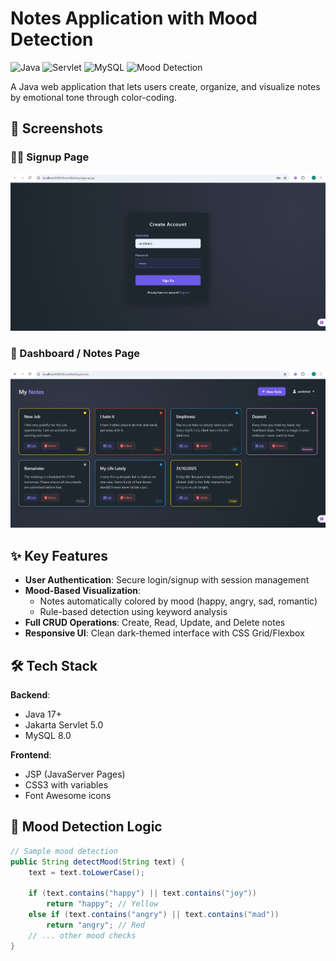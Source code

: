 # Notes Application with Mood Detection

![Java](https://img.shields.io/badge/Java-17%2B-blue)
![Servlet](https://img.shields.io/badge/Jakarta_Servlet-5.0-orange)
![MySQL](https://img.shields.io/badge/MySQL-8.0-lightblue)
![Mood Detection](https://img.shields.io/badge/Feature-Mood_Detection-green)

A Java web application that lets users create, organize, and visualize notes by emotional tone through color-coding.

## 📸 Screenshots

### 🧍‍♀️ Signup Page
![Signup](screenshots/signup.png)

### 🧾 Dashboard / Notes Page
![Dashboard](screenshots/dashboard.png)

## ✨ Key Features

- **User Authentication**: Secure login/signup with session management
- **Mood-Based Visualization**: 
  - Notes automatically colored by mood (happy, angry, sad, romantic)
  - Rule-based detection using keyword analysis
- **Full CRUD Operations**: Create, Read, Update, and Delete notes
- **Responsive UI**: Clean dark-themed interface with CSS Grid/Flexbox

## 🛠️ Tech Stack

**Backend**:
- Java 17+
- Jakarta Servlet 5.0
- MySQL 8.0

**Frontend**:
- JSP (JavaServer Pages)
- CSS3 with variables
- Font Awesome icons

## 🎨 Mood Detection Logic

```java
// Sample mood detection
public String detectMood(String text) {
    text = text.toLowerCase();
    
    if (text.contains("happy") || text.contains("joy")) 
        return "happy"; // Yellow
    else if (text.contains("angry") || text.contains("mad")) 
        return "angry"; // Red
    // ... other mood checks
}
